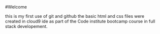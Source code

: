 #Welcome

this is my first use of git and github
the basic html and css files were created in cloud9 ide as part of the Code institute bootcamp course in full stack developement.

